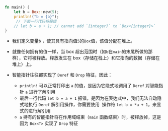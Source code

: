 ```rust
fn main() {
    let b = Box::new(5);
    println!("b = {b}");
     // 下面一行代码将报错
    // let b = a + 1; // cannot add `{integer}` to `Box<{integer}>`
}
```
- 我们定义变量`b` ，使其具有指向值`5`的`Box`值，该值分配在堆上。
- 就像任何拥有的值一样，当 box 超出范围时（如`b`在`main`的末尾所做的那样），它将被释放。释放发生在 box（存储在栈上）和它指向的数据（存储在堆上）上。

- 智能指针往往都实现了 `Deref` 和 `Drop` 特征，因此：
    - `println!` 可以正常打印出 `a` 的值，是因为它隐式地调用了 `Deref` 对智能指针 `a` 进行了解引用
    - 最后一行代码 `let b = a + 1` 报错，是因为在表达式中，我们无法自动隐式地执行 `Deref` 解引用操作，你需要使用  操作符 `let b = *a + 1`，来显式的进行解引用
    - `a` 持有的智能指针将在作用域结束（`main` 函数结束）时，被释放掉，这是因为 `Box<T>` 实现了 `Drop` 特征